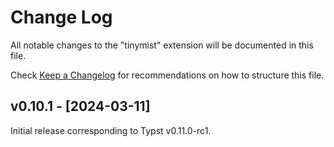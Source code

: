 # Change Log

All notable changes to the "tinymist" extension will be documented in this file.

Check [Keep a Changelog](http://keepachangelog.com/) for recommendations on how to structure this file.

## v0.10.1 - [2024-03-11]

Initial release corresponding to Typst v0.11.0-rc1.
